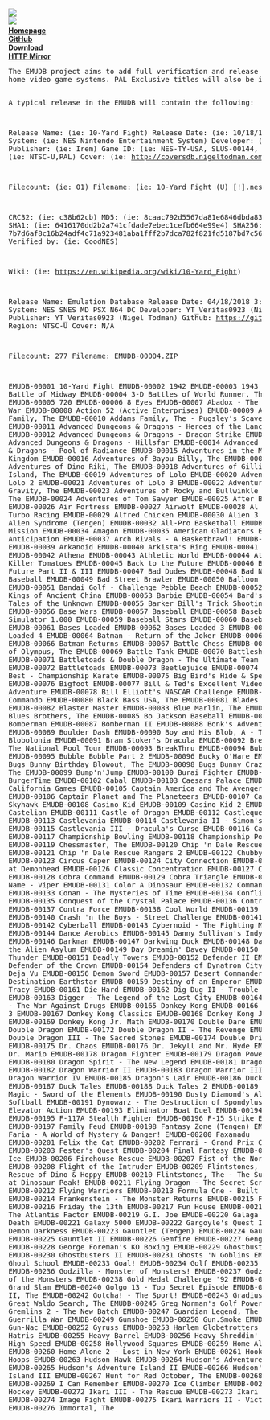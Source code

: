 <br><img src="https://i.gyazo.com/54370cbdeec4c0c8a9a3b0ace0b9d612.png">
<br><img src="https://i.gyazo.com/82f42c080b5f18dfbd756c3805298419.png">
<b>
<br><a href="http://www.nigeltodman.com/2018/04/17/emudb-emulation-database/">Homepage</a>
<br><a href="https://github.com/Veritas83/EMUDB">GitHub</a>
<br><a href="http://velociterium.com/5NxS">Download</a>
<br><a href="http://emudb.nigeltodman.com/">HTTP Mirror</a>

</b>
<pre>
The EMUDB project aims to add full verification and release information for all NTSC-U region games for all
home video game systems. PAL Exclusive titles will also be included. NTSC-J may see support in the future.

A typical release in the EMUDB will contain the following:

Release Name: (ie: 10-Yard Fight)
Release Date: (ie: 10/18/1985)
System:       (ie: NES Nintendo Entertainment System)
Developer:    (ie: Irem)
Publisher:    (ie: Irem)
Game ID:      (ie: NES-TY-USA, SLUS-00144, etc)
Region:       (ie: NTSC-U,PAL)
Cover:        (ie: http://coversdb.nigeltodman.com/nes/10_yard_fight.jpg)

Filecount:    (ie: 01)
Filename:     (ie: 10-Yard Fight (U) [!].nes)

CRC32:        (ie: c38b62cb)
MD5:          (ie: 8caac792d5567da81e6846dbda833a57)
SHA1:         (ie: 6416170dd2b2a741cfdade7ebec1cefb664e99e4)
SHA256:       (ie: 7b7d6af8c16b24adf4c71a923481aba1fff2b7dca782f821fd5187bd7c562bd1)
Verified by:  (ie: GoodNES)

Wiki:         (ie: https://en.wikipedia.org/wiki/10-Yard_Fight)

Release Name: Emulation Database
Release Date: 04/18/2018 3:25:43 PM
System:       NES SNES MD PSX N64 DC
Developer:    YT_Veritas0923 (Nigel Todman)
Publisher:    YT_Veritas0923 (Nigel Todman)
Github:       https://github.com/Veritas83
Region:       NTSC-U
Cover:        N/A

Filecount:    277
Filename:     EMUDB-00004.ZIP

EMUDB-00001 10-Yard Fight
EMUDB-00002 1942
EMUDB-00003 1943 - The Battle of Midway
EMUDB-00004 3-D Battles of World Runner, The
EMUDB-00005 720
EMUDB-00006 8 Eyes
EMUDB-00007 Abadox - The Deadly Inner War
EMUDB-00008 Action 52 (Active Enterprises)
EMUDB-00009 Addams Family, The
EMUDB-00010 Addams Family, The - Pugsley's Scavenger Hunt
EMUDB-00011 Advanced Dungeons & Dragons - Heroes of the Lance
EMUDB-00012 Advanced Dungeons & Dragons - Dragon Strike
EMUDB-00013 Advanced Dungeons & Dragons - Hillsfar
EMUDB-00014 Advanced Dungeons & Dragons - Pool of Radiance
EMUDB-00015 Adventures in the Magic Kingdom
EMUDB-00016 Adventures of Bayou Billy, The
EMUDB-00017 Adventures of Dino Riki, The
EMUDB-00018 Adventures of Gilligan's Island, The
EMUDB-00019 Adventures of Lolo
EMUDB-00020 Adventures of Lolo 2
EMUDB-00021 Adventures of Lolo 3
EMUDB-00022 Adventures of Rad Gravity, The
EMUDB-00023 Adventures of Rocky and Bullwinkle and Friends, The
EMUDB-00024 Adventures of Tom Sawyer
EMUDB-00025 After Burner
EMUDB-00026 Air Fortress
EMUDB-00027 Airwolf
EMUDB-00028 Al Unser Jr. Turbo Racing
EMUDB-00029 Alfred Chicken
EMUDB-00030 Alien 3
EMUDB-00031 Alien Syndrome (Tengen)
EMUDB-00032 All-Pro Basketball
EMUDB-00033 Alpha Mission
EMUDB-00034 Amagon
EMUDB-00035 American Gladiators
EMUDB-00036 Anticipation
EMUDB-00037 Arch Rivals - A Basketbrawl!
EMUDB-00038 Archon
EMUDB-00039 Arkanoid
EMUDB-00040 Arkista's Ring
EMUDB-00041 Astyanax
EMUDB-00042 Athena
EMUDB-00043 Athletic World
EMUDB-00044 Attack of the Killer Tomatoes
EMUDB-00045 Back to the Future
EMUDB-00046 Back to the Future Part II & III
EMUDB-00047 Bad Dudes
EMUDB-00048 Bad News Baseball
EMUDB-00049 Bad Street Brawler
EMUDB-00050 Balloon Fight
EMUDB-00051 Bandai Golf - Challenge Pebble Beach
EMUDB-00052 Bandit Kings of Ancient China
EMUDB-00053 Barbie
EMUDB-00054 Bard's Tale, The - Tales of the Unknown
EMUDB-00055 Barker Bill's Trick Shooting
EMUDB-00056 Base Wars
EMUDB-00057 Baseball
EMUDB-00058 Baseball Simulator 1.000
EMUDB-00059 Baseball Stars
EMUDB-00060 Baseball Stars II
EMUDB-00061 Bases Loaded
EMUDB-00062 Bases Loaded 3
EMUDB-00063 Bases Loaded 4
EMUDB-00064 Batman - Return of the Joker
EMUDB-00065 Batman
EMUDB-00066 Batman Returns
EMUDB-00067 Battle Chess
EMUDB-00068 Battle of Olympus, The
EMUDB-00069 Battle Tank
EMUDB-00070 Battleship
EMUDB-00071 Battletoads & Double Dragon - The Ultimate Team
EMUDB-00072 Battletoads
EMUDB-00073 Beetlejuice
EMUDB-00074 Best of the Best - Championship Karate
EMUDB-00075 Big Bird's Hide & Speak
EMUDB-00076 Bigfoot
EMUDB-00077 Bill & Ted's Excellent Video Game Adventure
EMUDB-00078 Bill Elliott's NASCAR Challenge
EMUDB-00079 Bionic Commando
EMUDB-00080 Black Bass USA, The
EMUDB-00081 Blades of Steel
EMUDB-00082 Blaster Master
EMUDB-00083 Blue Marlin, The
EMUDB-00084 Blues Brothers, The
EMUDB-00085 Bo Jackson Baseball
EMUDB-00086 Bomberman
EMUDB-00087 Bomberman II
EMUDB-00088 Bonk's Adventure
EMUDB-00089 Boulder Dash
EMUDB-00090 Boy and His Blob, A - Trouble on Blobolonia
EMUDB-00091 Bram Stoker's Dracula
EMUDB-00092 Break Time - The National Pool Tour
EMUDB-00093 BreakThru
EMUDB-00094 Bubble Bobble
EMUDB-00095 Bubble Bobble Part 2
EMUDB-00096 Bucky O'Hare
EMUDB-00097 Bugs Bunny Birthday Blowout, The
EMUDB-00098 Bugs Bunny Crazy Castle, The
EMUDB-00099 Bump'n'Jump
EMUDB-00100 Burai Fighter
EMUDB-00101 BurgerTime
EMUDB-00102 Cabal
EMUDB-00103 Caesars Palace
EMUDB-00104 California Games
EMUDB-00105 Captain America and The Avengers
EMUDB-00106 Captain Planet and The Planeteers
EMUDB-00107 Captain Skyhawk
EMUDB-00108 Casino Kid
EMUDB-00109 Casino Kid 2
EMUDB-00110 Castelian
EMUDB-00111 Castle of Dragon
EMUDB-00112 Castlequest
EMUDB-00113 Castlevania
EMUDB-00114 Castlevania II - Simon's Quest
EMUDB-00115 Castlevania III - Dracula's Curse
EMUDB-00116 Caveman Games
EMUDB-00117 Championship Bowling
EMUDB-00118 Championship Pool
EMUDB-00119 Chessmaster, The
EMUDB-00120 Chip 'n Dale Rescue Rangers
EMUDB-00121 Chip 'n Dale Rescue Rangers 2
EMUDB-00122 Chubby Cherub
EMUDB-00123 Circus Caper
EMUDB-00124 City Connection
EMUDB-00125 Clash at Demonhead
EMUDB-00126 Classic Concentration
EMUDB-00127 Cliffhanger
EMUDB-00128 Cobra Command
EMUDB-00129 Cobra Triangle
EMUDB-00130 Code Name - Viper
EMUDB-00131 Color A Dinosaur
EMUDB-00132 Commando
EMUDB-00133 Conan - The Mysteries of Time
EMUDB-00134 Conflict
EMUDB-00135 Conquest of the Crystal Palace
EMUDB-00136 Contra
EMUDB-00137 Contra Force
EMUDB-00138 Cool World
EMUDB-00139 Cowboy Kid
EMUDB-00140 Crash 'n the Boys - Street Challenge
EMUDB-00141 Crystalis
EMUDB-00142 Cyberball
EMUDB-00143 Cybernoid - The Fighting Machine
EMUDB-00144 Dance Aerobics
EMUDB-00145 Danny Sullivan's Indy Heat
EMUDB-00146 Darkman
EMUDB-00147 Darkwing Duck
EMUDB-00148 Dash Galaxy in the Alien Asylum
EMUDB-00149 Day Dreamin' Davey
EMUDB-00150 Days of Thunder
EMUDB-00151 Deadly Towers
EMUDB-00152 Defender II
EMUDB-00153 Defender of the Crown
EMUDB-00154 Defenders of Dynatron City
EMUDB-00155 Deja Vu
EMUDB-00156 Demon Sword
EMUDB-00157 Desert Commander
EMUDB-00158 Destination Earthstar
EMUDB-00159 Destiny of an Emperor
EMUDB-00160 Dick Tracy
EMUDB-00161 Die Hard
EMUDB-00162 Dig Dug II - Trouble in Paradise
EMUDB-00163 Digger - The Legend of the Lost City
EMUDB-00164 Dirty Harry - The War Against Drugs
EMUDB-00165 Donkey Kong
EMUDB-00166 Donkey Kong 3
EMUDB-00167 Donkey Kong Classics
EMUDB-00168 Donkey Kong Jr.
EMUDB-00169 Donkey Kong Jr. Math
EMUDB-00170 Double Dare
EMUDB-00171 Double Dragon
EMUDB-00172 Double Dragon II - The Revenge
EMUDB-00173 Double Dragon III - The Sacred Stones
EMUDB-00174 Double Dribble
EMUDB-00175 Dr. Chaos
EMUDB-00176 Dr. Jekyll and Mr. Hyde
EMUDB-00177 Dr. Mario
EMUDB-00178 Dragon Fighter
EMUDB-00179 Dragon Power
EMUDB-00180 Dragon Spirit - The New Legend
EMUDB-00181 Dragon Warrior
EMUDB-00182 Dragon Warrior II
EMUDB-00183 Dragon Warrior III
EMUDB-00184 Dragon Warrior IV
EMUDB-00185 Dragon's Lair
EMUDB-00186 Duck Hunt
EMUDB-00187 Duck Tales
EMUDB-00188 Duck Tales 2
EMUDB-00189 Dungeon Magic - Sword of the Elements
EMUDB-00190 Dusty Diamond's All-Star Softball
EMUDB-00191 Dynowarz - The Destruction of Spondylus
EMUDB-00192 Elevator Action
EMUDB-00193 Eliminator Boat Duel
EMUDB-00194 Excitebike
EMUDB-00195 F-117A Stealth Fighter
EMUDB-00196 F-15 Strike Eagle
EMUDB-00197 Family Feud
EMUDB-00198 Fantasy Zone (Tengen)
EMUDB-00199 Faria - A World of Mystery & Danger!
EMUDB-00200 Faxanadu
EMUDB-00201 Felix the Cat
EMUDB-00202 Ferrari - Grand Prix Challenge
EMUDB-00203 Fester's Quest
EMUDB-00204 Final Fantasy
EMUDB-00205 Fire 'n Ice
EMUDB-00206 Firehouse Rescue
EMUDB-00207 Fist of the North Star
EMUDB-00208 Flight of the Intruder
EMUDB-00209 Flintstones, The - The Rescue of Dino & Hoppy
EMUDB-00210 Flintstones, The - The Surprise at Dinosaur Peak!
EMUDB-00211 Flying Dragon - The Secret Scroll
EMUDB-00212 Flying Warriors
EMUDB-00213 Formula One - Built To Win
EMUDB-00214 Frankenstein - The Monster Returns
EMUDB-00215 Freedom Force
EMUDB-00216 Friday the 13th
EMUDB-00217 Fun House
EMUDB-00218 G.I. Joe - The Atlantis Factor
EMUDB-00219 G.I. Joe
EMUDB-00220 Galaga - Demons of Death
EMUDB-00221 Galaxy 5000
EMUDB-00222 Gargoyle's Quest II - The Demon Darkness
EMUDB-00223 Gauntlet (Tengen)
EMUDB-00224 Gauntlet
EMUDB-00225 Gauntlet II
EMUDB-00226 Gemfire
EMUDB-00227 Genghis Khan
EMUDB-00228 George Foreman's KO Boxing
EMUDB-00229 Ghostbusters
EMUDB-00230 Ghostbusters II
EMUDB-00231 Ghosts 'N Goblins
EMUDB-00232 Ghoul School
EMUDB-00233 Goal!
EMUDB-00234 Golf
EMUDB-00235 Goal! Two
EMUDB-00236 Godzilla - Monster of Monsters!
EMUDB-00237 Godzilla 2 - War of the Monsters
EMUDB-00238 Gold Medal Challenge '92
EMUDB-00239 Golf Grand Slam
EMUDB-00240 Golgo 13 - Top Secret Episode
EMUDB-00241 Goonies II, The
EMUDB-00242 Gotcha! - The Sport!
EMUDB-00243 Gradius
EMUDB-00244 Great Waldo Search, The
EMUDB-00245 Greg Norman's Golf Power
EMUDB-00246 Gremlins 2 - The New Batch
EMUDB-00247 Guardian Legend, The
EMUDB-00248 Guerrilla War
EMUDB-00249 Gumshoe
EMUDB-00250 Gun.Smoke
EMUDB-00251 Gun-Nac
EMUDB-00252 Gyruss
EMUDB-00253 Harlem Globetrotters
EMUDB-00254 Hatris
EMUDB-00255 Heavy Barrel
EMUDB-00256 Heavy Shreddin'
EMUDB-00257 High Speed
EMUDB-00258 Hollywood Squares
EMUDB-00259 Home Alone
EMUDB-00260 Home Alone 2 - Lost in New York
EMUDB-00261 Hook
EMUDB-00262 Hoops
EMUDB-00263 Hudson Hawk
EMUDB-00264 Hudson's Adventure Island
EMUDB-00265 Hudson's Adventure Island II
EMUDB-00266 Hudson's Adventure Island III
EMUDB-00267 Hunt for Red October, The
EMUDB-00268 Hydlide
EMUDB-00269 I Can Remember
EMUDB-00270 Ice Climber
EMUDB-00271 Ice Hockey
EMUDB-00272 Ikari III - The Rescue
EMUDB-00273 Ikari Warriors
EMUDB-00274 Image Fight
EMUDB-00275 Ikari Warriors II - Victory Road
EMUDB-00276 Immortal, The
</pre>